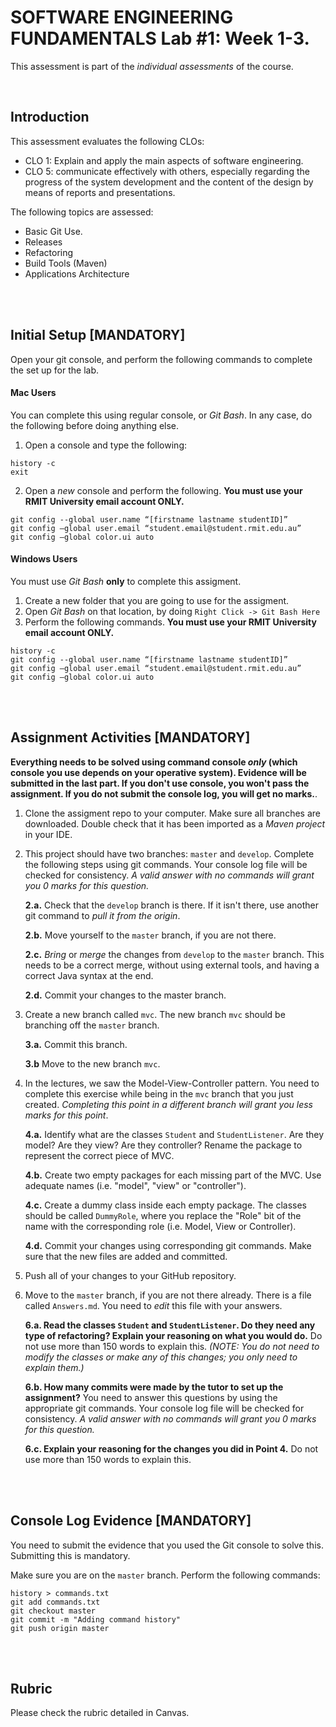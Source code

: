 ﻿# SOFTWARE ENGINEERING FUNDAMENTALS Lab #1: Week 1-3.

This assessment is part of the _individual assessments_ of the course. 



<br />

## Introduction
This assessment evaluates the following CLOs:

- CLO 1: Explain and apply the main aspects of software engineering.
- CLO 5: communicate effectively with others, especially regarding the progress of the system development and the content of the design by means of reports and presentations.

The following topics are assessed:

- Basic Git Use.
- Releases
- Refactoring
- Build Tools (Maven)
- Applications Architecture


<br /><br />


## Initial Setup [MANDATORY]
Open your git console, and perform the following commands to complete the set up for the lab.


#### Mac Users
You can complete this using regular console, or _Git Bash_. In any case, do the following before doing anything else.

1. Open a console and type the following:
```
history -c
exit
```

2. Open a _new_ console and perform the following. **You must use your RMIT University email account ONLY.**

```
git config --global user.name “[firstname lastname studentID]”
git config –global user.email “student.email@student.rmit.edu.au”
git config –global color.ui auto
```


#### Windows Users
You must use _Git Bash_ **only** to complete this assigment.

1. Create a new folder that you are going to use for the assigment.
3. Open _Git Bash_ on that location, by doing `Right Click -> Git Bash Here`
2. Perform the following commands. **You must use your RMIT University email account ONLY.**

```
history -c
git config --global user.name “[firstname lastname studentID]”
git config –global user.email “student.email@student.rmit.edu.au”
git config –global color.ui auto
```




<br /><br />



## Assignment Activities [MANDATORY]

**Everything needs to be solved using command console _only_ (which console you use depends on your operative system). Evidence will be submitted in the last part. If you don't use console, you won't pass the assignment. If you do not submit the console log, you will get no marks.**.


1. Clone the assigment repo to your computer. Make sure all branches are downloaded. Double check that it has been imported as a _Maven project_ in your IDE.

2. This project should have two branches: `master` and `develop`. Complete the following steps using git commands. Your console log file will be checked for consistency. _A valid answer with no commands will grant you 0 marks for this question._
 
    **2.a.** Check that the `develop` branch is there. If it isn't there, use another git command to _pull it from the origin_.
    
    **2.b.** Move yourself to the `master` branch, if you are not there.
    
    **2.c.** _Bring_ or _merge_ the changes from `develop` to the `master` branch. This needs to be a correct merge, without using external tools, and having a correct Java syntax at the end.
    
    **2.d.** Commit your changes to the master branch.
    
    
3. Create a new branch called `mvc`. The new branch `mvc` should be branching off the `master` branch. 

     **3.a.** Commit this branch.

     **3.b** Move to the new branch `mvc`.


4. In the lectures, we saw the Model-View-Controller pattern. You need to complete this exercise while being in the `mvc` branch that you just created. _Completing this point in a different branch will grant you less marks for this point_. 

      **4.a.** Identify what are the classes `Student` and `StudentListener`. Are they model? Are they view? Are they controller? Rename the package to represent the correct piece of MVC.
      
      **4.b.** Create two empty packages for each missing part of the MVC. Use adequate names (i.e. "model", "view" or "controller").
      
      **4.c.** Create a dummy class inside each empty package. The classes should be called `DummyRole`, where you replace the "Role" bit of the name with the corresponding role (i.e. Model, View or Controller).
      
      **4.d.** Commit your changes using corresponding git commands. Make sure that the new files are added and committed.
      
5. Push all of your changes to your GitHub repository.


6. Move to the `master` branch, if you are not there already. There is a file called `Answers.md`. You need to _edit_ this file with your answers.

    **6.a. Read the classes `Student` and `StudentListener`. Do they need any type of refactoring? Explain your reasoning on what you would do.** Do not use more than 150 words to explain this. _(NOTE: You do not need to modify the classes or make any of this changes; you only need to explain them.)_

    **6.b. How many commits were made by the tutor to set up the assignment?** You need to answer this questions by using the appropriate git commands. Your console log file will be checked for consistency. _A valid answer with no commands will grant you 0 marks for this question._
    
    **6.c. Explain your reasoning for the changes you did in Point 4.** Do not use more than 150 words to explain this.







<br /><br />


## Console Log Evidence [MANDATORY]
You need to submit the evidence that you used the Git console to solve this. Submitting this is mandatory.

Make sure you are on the `master` branch. Perform the following commands:

```
history > commands.txt
git add commands.txt
git checkout master
git commit -m "Adding command history"
git push origin master
```

<br /><br />


## Rubric

Please check the rubric detailed in Canvas.